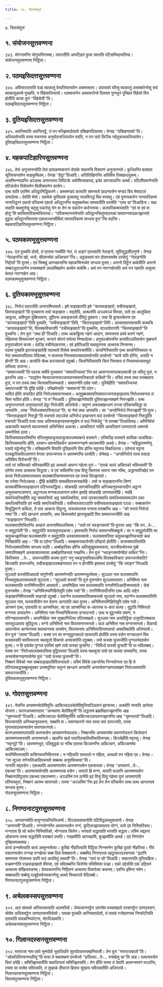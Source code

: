 ```yaml
---
title: ०७. चित्तसंयुत्तं

---
```

७. चित्तसंयुत्तं  


## १. संयोजनसुत्तवण्णना

३४३. भोगगामन्ति भोगुप्पत्तिगामम्। पवत्ततीति अप्पटिहतं हुत्वा पवत्तति पटिसम्भिदप्पत्तिया।  
संयोजनसुत्तवण्णना निट्ठिता।  


## २. पठमइसिदत्तसुत्तवण्णना

३४४. अविसारदत्ताति पञ्हं ब्याकातुं वेय्यत्तियाभावेन असमत्थत्ता। उपासको थेरेसु ब्याकातुं असक्‍कोन्तेसु सयं ब्याकातुकामो पुच्छति, न विहेसाधिप्पायो। पठमवचनेन अब्याकरोन्ते दिस्वाव पुनप्पुनं पुच्छितं विहेसो विय होतीति कत्वा वुत्तं ‘‘विहेसेती’’ति।  
पठमइसिदत्तसुत्तवण्णना निट्ठिता।  


## ३. दुतियइसिदत्तसुत्तवण्णना

३४५. अवन्तियाति अवन्तिरट्ठे, तं पन मज्झिमपदेसतो दक्खिणदिसायम्। तेनाह ‘‘दक्खिणापथे’’ति। अधिप्पायेनाति तस्स वचनस्स अनुमोदनाधिप्पायेन वदति, न पन ततो किञ्‍चि गहेतुकामताधिप्पायेन।  
दुतियइसिदत्तसुत्तवण्णना निट्ठिता।  


## ४. महकपाटिहारियसुत्तवण्णना

३४६. तेसं अनुजानन्तोति तेसं दासकम्मकरानं सेसके यथारुचि विचारणं अनुजानन्तो। कुधितन्ति बलवता सूरियसन्तापेन सङ्कुथितम्। तेनाह ‘‘हेट्ठा’’तिआदि। अतितिखिणन्ति अतिविय तिक्खधातुकम्। असम्भिन्‍नपदन्ति अञ्‍ञत्थ अनागतत्ता तिपिटके अवोमिस्सकपदं, इधेव आगतपदन्ति अत्थो। पटिलीयमानेनाति पटिकंसेन विसेसनेन विलीयमानेन कायेन।  
एत्थ चाति एतस्मिं अधिट्ठानिद्धिकरणे। अब्भमण्डपं कत्वाति समन्ततो छादनवसेन मण्डपं विय मेघपटलं उप्पादेत्वा। देवोति मेघो। एकमेकं फुसितकं फुसायतु जालविनद्धं विय वस्सतु। एवं वुत्तप्पकारेन नानापरिकम्मं नानाधिट्ठानं एकतो परिकम्मं एकतो अधिट्ठानन्ति चतुक्‍कमेत्थ सम्भवतीति दस्सेति ‘‘एत्थ चा’’तिआदिना। यथा तथाति यथावुत्तेसु चतूसु पकारेसु येन वा तेन वा पकारेन करोन्तस्स। कतपरिकम्मस्साति ‘‘एवं वा एवं वा होतू’’ति पवत्तितपरिकम्मचित्तस्स। ‘‘परिकम्मानन्तरेनाति अधिट्ठानचित्तुप्पादनत्थं समापन्‍नपादकज्झानतो वुट्ठाय अधिट्ठानचित्तस्स एकावज्‍जनवीथियं पवत्तपरिकम्मं सन्धाय वुत्त’’न्ति वदन्ति।  
महकपाटिहारियसुत्तवण्णना निट्ठिता।  


## ५. पठमकामभूसुत्तवण्णना

३४७. एलं वुच्‍चति दोसो, तं एतस्स नत्थीति नेलं, तं अङ्गं एतस्साति नेलङ्गो, सुविसुद्धसीलगुणो। तेनाह ‘‘नेलङ्गन्ति खो, भन्ते, सीलानमेतं अधिवचन’’न्ति। अट्ठकथायं पन दोसाभावमेव दस्सेतुं ‘‘नेलङ्गोति निद्दोसो’’ति वुत्तम्। एतं भिक्खुं आगच्छन्तन्ति महाकप्पिनत्थेरं सन्धाय वुत्तम्। अत्तनो दिट्ठेन कथेसीति अत्तनो सब्बञ्‍ञुतञ्‍ञाणेन पच्‍चक्खतो उपलक्खितेन अत्थेन कथेसि। अयं पन नयग्गाहेनाति अयं पन गहपति असुत्वा केवलं नयग्गाहेन आह।  
पठमकामभूसुत्तवण्णना निट्ठिता।  


## ६. दुतियकामभूसुत्तवण्णना

३४८. निरोधं वलञ्‍जेति अनागामिभावतो। इमे सङ्खाराति इमे ‘‘कायसङ्खारो, वचीसङ्खारो, चित्तसङ्खारो’’ति वुच्‍चमाना तयो सङ्खारा। सद्दतोपि, अत्थतोपि अञ्‍ञमञ्‍ञं मिस्सा, ततो एव आलुळिता आकुला, अविभूता दुब्बिभावना, दुद्दीपना असङ्करतो दीपेतुं दुक्‍करा। तथा हि कुसलचेतना एव ‘‘कायसङ्खारो’’तिपि वुच्‍चति, ‘‘वचीसङ्खारो’’तिपि, ‘‘चित्तसङ्खारो’’तिपि। अस्सासपस्सासापि कत्थचि ‘‘कायसङ्खारो’’ति, वितक्‍कविचारापि ‘‘वचीसङ्खारो’’ति वुच्‍चन्ति, सञ्‍ञावेदनापि ‘‘चित्तसङ्खारो’’ति वुच्‍चन्ति। तेन वुत्तं ‘‘तथा ही’’तिआदि। तत्थ आकड्ढित्वा गहणं आदानं, सम्पत्तस्स हत्थे करणं गहणं, गहितस्स विस्सज्‍जनं मुञ्‍चनं, फन्दनं चोपनं पापेत्वा निप्फादेत्वा। हनुसञ्‍चोपनन्ति कायविञ्‍ञत्तिवसेन पुब्बभागे हनुसञ्‍चोपनं कत्वा। एवञ्हि वचीभेदकरणम्। एवं इमेतिआदि यथावुत्तस्स अत्थस्स निगमनम्।  
पदत्थं पुच्छति इतरसङ्खारेहि पदत्थतो विसेसं कथापेस्सामीति। कायनिस्सिताति एत्थ कायनिस्सितता च नेसं तब्भावभाविताय वेदितब्बा, न कायस्स निस्सयपच्‍चयतावसेनाति दस्सेन्तो ‘‘काये सति होन्ति, असति न होन्ती’’ति आह। कायोति चेत्थ करजकायो दट्ठब्बो। चित्तनिस्सिताति चित्तं निस्साय तं निस्सयपच्‍चयभूतं लभित्वा उप्पन्‍ना।  
‘‘समापज्‍जामी’’ति पदस्स समीपे वुच्‍चमानं ‘‘समापज्‍जिस्स’’न्ति पदं आसन्‍नानागतकालवाची एव भवितुं युत्तं, न इतरन्ति आह – ‘‘पदद्वयेन नेवसञ्‍ञानासञ्‍ञायतनसमापत्तिकालो कथितो’’ति। तयिदं तस्स तथा वत्तब्बताय वुत्तं, न पन तस्स तथा चित्तपवत्तिसम्भवतो। समापन्‍नेपि एसेव नयो। पुरिमेहीति ‘‘समापज्‍जिस्सं समापज्‍जामी’’ति द्वीहि पदेहि। पच्छिमेनाति ‘‘समापन्‍नो’’ति पदेन।  
भावितं होति उप्पादितं होति निरोधसमापन्‍नत्थाय। अनुपुब्बसमापत्तिसमापज्‍जनसङ्खाताय निरोधभावनाय तं चित्तं भावितं होति। तेनाह ‘‘यं त’’न्तिआदि। दुतियज्झानेयेवाति दुतियज्झानक्खणे निरुज्झति। तत्थ अनुप्पज्‍जनतो अनुप्पादनतो हेट्ठा निरोधोति अधिप्पेतो। चतुन्‍नं अरूपक्खन्धानं तज्‍जा परिकम्मसिद्धा या अप्पवत्ति , तत्थ ‘‘निरोधसमापत्तिसञ्‍ञा’’ति, या नेसं तथा अप्पवत्ति। सा ‘‘अन्तोनिरोधे निरुज्झती’’ति वुत्ता।  
‘‘चित्तसङ्खारो निरुद्धो’’ति वचनतो तदञ्‍ञेसं अनिरोधं इच्छन्तानं वादं दस्सेन्तो ‘‘चित्तसङ्खारो निरुद्धोति वचनतो’’तिआदिं वत्वा तत्थ अतिप्पसङ्गदस्सनमुखेन तं वादं निसेधेतुं ‘‘ते वत्तब्बा’’तिआदिमाह। अभिनिवेसं अकत्वाति यथागते ब्यञ्‍जनमत्ते अभिनिवेसं अकत्वा। आचरियानं नयेति आचरियानं परम्परागते धम्मनये धम्मनेत्तियं ठत्वा।  
किरियमयपवत्तस्मिन्ति परित्तभूमककुसलाकुसलधम्मपबन्धे वत्तमाने। तस्मिञ्हि वत्तमाने कायिक-वाचसिक-किरियसम्पवत्ति होति, दस्सन-सवनादिवसेन आरम्मणग्गहणे पवत्तमानेति अत्थो। तेनाह – ‘‘बहिद्धारम्मणेसु पसादे घट्टेन्तेसू’’ति। मक्खितानि वियाति पुञ्छितानि विय होन्ति घट्टनाय विबाधितत्ता। एतेनायं घट्टना पञ्‍चद्वारिकविञ्‍ञाणानं वेगसा उप्पज्‍जनाय न आरम्मणन्ति दस्सेति। तेनेवाह – ‘‘अन्तोनिरोधे पञ्‍च पसादा अतिविय विरोचन्ती’’ति।  
ततो परं सचित्तको भविस्सामीति इदं अत्थतो आपन्‍नं गहेत्वा वुत्तं – ‘‘एत्तकं कालं अचित्तको भविस्सामी’’ति एतेनेव तस्स अत्थस्स सिद्धत्ता। यं एवं भावितन्ति एत्थ विसुं चित्तस्स भावना नाम नत्थि, अद्धानपरिच्छेदं पन कत्वा निरोधसमापत्तत्थाय कातब्बपरिकम्मभावनाय एव तस्स सिज्झनतो।  
सा पनेसा निरोधकथा। द्वीहि बलेहीति समथविपस्सनाबलेहि। तयो च सङ्खारानन्ति तिण्णं कायवचीचित्तसङ्खारानं पटिप्पस्सद्धिया। सोळसहि ञाणचरियाहीति अनिच्‍चानुपस्सनादीनं अट्ठन्‍नं अनुपस्सनाञाणानं, अट्ठन्‍नञ्‍च मग्गफलञाणानं वसेन इमाहि सोळसहि ञाणप्पवत्तीहि। नवहि समाधिचरियाहीति अट्ठ समापत्तियो अट्ठ समाधिचरिया, तासं उपचारसमाधि समाधिभावसामञ्‍ञेन एका समाधिचरियाति एवं नवहि समाधिचरियाहि। वसीभावतापञ्‍ञाति वसीभावतासङ्खाता पञ्‍ञा। सब्बाकारेन विसुद्धिमग्गे कथिता, ते ताव आकारा तिट्ठन्तु, सरूपमत्तस्स पनस्स वत्तब्बन्ति आह – ‘‘को पनायं निरोधो नामा’’ति। यदि खन्धानं अप्पवत्ति, अथ किमत्थमेतं झानसुखादिं विय समापज्‍जन्तीति आह ‘‘सङ्खारान’’न्तिआदि।  
फलसमापत्तिचित्तन्ति अरहत्तं अनागामिफलचित्तम्। ‘‘ततो परं भवङ्गसमये’’ति वुत्तत्ता आह ‘‘किं पन…पे॰… न समुट्ठापेती’’ति। समुट्ठापेति रूपसमुप्पादकत्ता। इमस्साति निरोधं समापन्‍नभिक्खुनो। सा न समुट्ठापेतीति सा चतुत्थज्झानिका फलसमापत्ति न समुट्ठापेति अस्सासपस्सासे। फलसमापत्तिया चतुत्थज्झानिकभावो कथं निच्छितोति आह – ‘‘किं वा एतेना’’तिआदि। वक्खमानाकारेनपि परिहारो होतीति। सन्तसमापत्तितोति निरोधसमापत्तिमेव सन्धाय वदति। अब्बोहारिका होन्ति अतिसुखुमसभावत्ता, सञ्‍जीवत्थेरस्स पुब्बे समापत्तिक्खणे अस्सासपस्सासा अब्बोहारिकभावं गच्छन्ति। तेन वुत्तं ‘‘भवङ्गसमयेनेवेतं कथित’’न्ति।  
किरियमय …पे॰… उप्पज्‍जतीति कस्मा वुत्तं? ननु भवङ्गुप्पत्तिकालम्पि वितक्‍कविचारा उप्पज्‍जन्तेवाति? किञ्‍चापि उप्पज्‍जन्ति, वचीसङ्खारलक्खणप्पत्ता पन न होन्तीति इममत्थं दस्सेतुं ‘‘किं भवङ्ग’’न्तिआदि वुत्तम्।  
सुञ्‍ञतो फस्सोतिआदयो सगुणेनपि आरम्मणेनाति आरम्मणभूतमेतम्। सुञ्‍ञता नाम फलसमापत्ति निच्‍चसुखअत्तसभावतो सुञ्‍ञत्ता। ‘‘सुञ्‍ञतो फस्सो’’ति वुत्तं वुत्तनयेन सुञ्‍ञसभावत्ता। अनिमित्ता नाम फलसमापत्ति रागनिमित्तादीनं अभावतो। अप्पणिहिता नाम फलसमापत्ति रागपणिधिआदीनमभावतो। सेसं वुत्तनयमेव। तेनाह ‘‘अनिमित्तप्पणिहितेसुपि एसेव नयो’’ति। रागनिमित्तादीनन्ति एत्थ आदि-सद्देन सङ्खारनिमित्तस्सपि सङ्गहो दट्ठब्बो। यदग्गेन फलसमापत्तिसम्फस्सो सुञ्‍ञतो नाम, तदग्गेन फलसमापत्तिपि सुञ्‍ञता नाम, फस्ससीसेन पन देसना आगताति तथा वुत्तम्। अनिमित्तप्पणिहितेसुपि एसेव नयो।  
आगमनं एत्थ, एतायाति वा आगमनिका, सा एव आगमनिया क-कारस्स य-कारं कत्वा। वुट्ठाति निमित्ततो मग्गस्स उप्पादनेन। अनिमित्ता नाम निच्‍चनिमित्तस्स उग्घाटनतो। एत्थ च वुट्ठानमेव पमाणं, न परिग्गहदस्सनानि। अप्पणिहिता नाम सुखपणिधिया पटिपक्खतो। सुञ्‍ञता नाम अत्तदिट्ठिया उजुपटिपक्खत्ता सत्तसुञ्‍ञताय सुदिट्ठत्ता। मग्गो अनिमित्तो नाम विपस्सनागमनतो। फलं अनिमित्तं नाम मग्गागमनतो। विकप्पो आपज्‍जेय्य आगमनस्स ववत्थानस्स अभावेन, विपस्सनाय अनिमित्तादिनामलाभो अववत्थितोति अधिप्पायो। तेन वुत्तं ‘‘तस्मा’’तिआदि। यस्मा पन सा मग्गवुट्ठानकाले एवरूपापि होतीति तस्स वसेन मग्गफलानं विय फस्सस्सपि पवत्तिरूपत्ता यथावुत्तो विकप्पो अनवसरोति दट्ठब्बम्। तयो फस्सा फुसन्तीति पुग्गलभेदवसेन वुत्तम्। न हि एकंयेव पुग्गलं एतस्मिं खणे तयो फस्सा फुसन्ति। ‘‘तिविधो फस्सो फुसती’’ति वा भवितब्बम्। यस्मा पन ‘‘निरोधफलसमापत्तिया वुट्ठितस्सा’’तिआदि यस्स यथावुत्ता तयो एव फस्सा सम्भवन्ति, तस्स अनवसेसग्गहणवसेनेव वुत्तं ‘‘तयो फस्सा फुसन्ती’’ति।  
निब्बानं विवेको नाम सब्बसङ्खारविवित्तभावतो। तस्मिं विवेके एकन्तेनेव निन्‍नपोणत्ता एव हि ते पटिप्पस्सद्धसब्बुस्सुक्‍का उत्तमपुरिसा चतुन्‍नं खन्धानं अप्पवत्तिं अनवसेसग्गहणलक्खणं निरोधसमापत्तिं समापज्‍जन्तीति।  
दुतियकामभूसुत्तवण्णना निट्ठिता।  


## ७. गोदत्तसुत्तवण्णना

३४९. नेसन्ति अप्पमाणचेतोविमुत्ति-आकिञ्‍चञ्‍ञचेतोविमुत्तिसञ्‍ञितानं झानानम्। अत्थोपि नानाति आनेत्वा योजना। फरणअप्पमाणताय ‘‘अप्पमाणा चेतोविमुत्ती’’ति लद्धनामं ब्रह्मविहारज्झानन्ति आह ‘‘भूमन्तरतो’’तिआदि। आकिञ्‍चञ्‍ञा चेतोविमुत्तीति आकिञ्‍चञ्‍ञायतनज्झानन्ति आह ‘‘भूमन्तरतो’’तिआदि। विपस्सनाति अनिच्‍चानुपस्सना, सब्बापि वा। पमाणकरणो नाम यस्स सयं उप्पज्‍जति, तस्स गुणाभावदस्सनवसेन पमाणकरणतो।  
फरणअप्पमाणतायाति फरणवसेन अप्पमाणगोचरताय। निब्बानम्पि अप्पमाणमेव पमाणगोचरानं किलेसानं आरम्मणभावस्सपि अनागमनतो। खलन्ति खले पसारितसालिसीसादिभण्डम्। किञ्‍चेहीति मद्दस्सु। तेनाह ‘‘मद्दनट्ठो’’ति। आरम्मणभूतं, पलिबुद्धकं वा नत्थि एतस्स किञ्‍चनन्ति अकिञ्‍चनं, अकिञ्‍चनमेव आकिञ्‍चञ्‍ञम्।  
रूपनिमित्तस्साति कसिणरूपनिमित्तस्स। न गहिताति सरूपतो न गहिता, अत्थतो पन गहिता एव। तेनाह – ‘‘सा सुञ्‍ञा रागेनातिआदिवचनतो सब्बत्थ अनुपवित्थावा’’ति।  
नानाति सद्दवसेन। एकत्थाति आरम्मणवसेन आरम्मणभावेन एकसभावा। तेनाह ‘‘अप्पमाणं…पे॰… एकत्था’’ति। आरम्मणवसेनाति आरम्मणस्स वसेन। चत्तारो हि मग्गा, चत्तारि फलानि आरम्मणवसेन निब्बानपविट्ठताय एकत्था एकारम्मणा। अञ्‍ञस्मिं पन ठानेति इदं विसुं विसुं गहेत्वा वुत्तं अप्पमाणादि परियायवुत्तं, निब्बानं आरब्भ पवत्तनतो। तस्मा ‘‘अञ्‍ञस्मि’’न्ति इदं तेन तेन परियायेन तत्थ तत्थ आगतभावं सन्धाय वुत्तम्।  
गोदत्तसुत्तवण्णना निट्ठिता।  


## ८. निगण्ठनाटपुत्तसुत्तवण्णना

३५०. आगतागमोति वाचुग्गतपरियत्तिधम्मो। विञ्‍ञातसासनोति पटिविद्धसत्थुसासनो। तेनाह ‘‘अनागामी’’तिआदि। नग्गभोग्गन्ति अवसनभावेन नग्गं, कुटिलज्झासयताय भोग्गं, ततो एव निस्सिरिकम्। नग्गताय हि सो रूपेन निस्सिरिको, भोग्गताय चित्तेन। भगवतो सद्धायाति भगवति सद्धाय। तस्मिं सद्दहना ओकप्पना तस्स सद्धातिपि वत्तब्बतं लभति। गच्छामीति आगच्छामि, बुज्झामीति अत्थो। एतं निगण्ठेन पुच्छितमत्थमाह।  
कायं उन्‍नामेत्वाति कायं अब्भुन्‍नामेत्वा। कुच्छिं नीहरित्वाति पिट्ठिया निन्‍नमनेन कुच्छिं पुरतो नीहरित्वा। गीवं पसारणवसेन पग्गय्ह पग्गहेत्वा सब्बं दिसं पेक्खमानो। सब्बमिदं निगण्ठस्स पहट्ठाकारदस्सनत्थं ‘‘इदानि समणस्स गोतमस्स उपरि वादं आरोपेतुं लब्भती’’ति। तेनाह ‘‘वातं वा सो’’तिआदि। सकारणाति युत्तिसहिता। पञ्हमग्गोति पञ्हसङ्खातो वीमंसा, एवं भवितब्बन्ति चित्तेनेव परिवीमंसा पञ्हा। एको उद्देसोति एकं उद्दिसनं अत्थस्स संखित्तवचनम्। वेय्याकरणन्ति निद्दिसनं अत्थस्स विचारेत्वा कथनम्। एवन्ति इमिना नयेन। सब्बत्थाति सब्बेसु पञ्हुद्देसवेय्याकरणेसु अत्थो वित्थारतो वेदितब्बो।  
निगण्ठनाटपुत्तसुत्तवण्णना निट्ठिता।  


## ९. अचेलकस्सपसुत्तवण्णना

३५१. अलं समत्थो अरियभावायाति अलमरियो। ञेय्यजाननट्ठेन ञाणमेव पच्‍चक्खतो दस्सनट्ठेन ञाणदस्सनं, सोयेव अतिसयट्ठेन ञाणदस्सनविसेसो। पावळा वुच्‍चति आनिसदपदेसो, तं पावळं रजोहरणत्थं निप्फोटीयति एतायाति पावळनिप्फोटना, मोरपिञ्छवत्ति।  
अचेलकस्सपसुत्तवण्णना निट्ठिता।  


## १०. गिलानदस्सनसुत्तवण्णना

३५२. मत्तराजा नाम एको भुम्मदेवो भूताधिपति सुरापोतलरुक्खनिवासी। तेन वुत्तं ‘‘मत्तराजकाले’’ति। ‘‘ओसधितिणवनप्पतीसू’’ति वत्वा ते यथाक्‍कमं दस्सेन्तो ‘‘हरीतका…पे॰… रुक्खेसु चा’’ति आह। पत्थनावसेन चित्तं ठपेहि। समिज्झिस्सतीति यथाधिप्पायं समिज्झिस्सति। तेन हीति यस्मा तं देवापि आसन्‍नमरणं मञ्‍ञन्ति, तस्मा सा वरमेव भविस्सति, तं तुम्हाकं दीघरत्तं हिताय सुखाय भविस्सतीति अधिप्पायो।  
गिलानदस्सनसुत्तवण्णना निट्ठिता।  
चित्तसंयुत्तवण्णना निट्ठिता।  